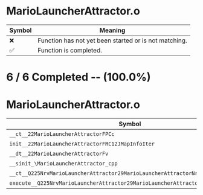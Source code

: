 # MarioLauncherAttractor.o
| Symbol | Meaning 
| ------------- | ------------- 
| :x: | Function has not yet been started or is not matching. 
| :white_check_mark: | Function is completed. 


# 6 / 6 Completed -- (100.0%)
# MarioLauncherAttractor.o
| Symbol | Decompiled? |
| ------------- | ------------- |
| `__ct__22MarioLauncherAttractorFPCc` | :white_check_mark: |
| `init__22MarioLauncherAttractorFRC12JMapInfoIter` | :white_check_mark: |
| `__dt__22MarioLauncherAttractorFv` | :white_check_mark: |
| `__sinit_\MarioLauncherAttractor_cpp` | :white_check_mark: |
| `__ct__Q225NrvMarioLauncherAttractor29MarioLauncherAttractorNrvWaitFv` | :white_check_mark: |
| `execute__Q225NrvMarioLauncherAttractor29MarioLauncherAttractorNrvWaitCFP5Spine` | :white_check_mark: |
